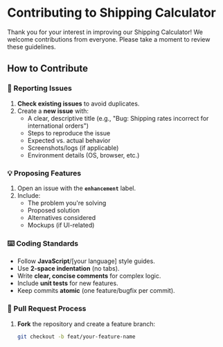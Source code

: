 # Contributing to Shipping Calculator

Thank you for your interest in improving our Shipping Calculator! We welcome contributions from everyone. Please take a moment to review these guidelines.

## How to Contribute

### 🐛 Reporting Issues
1. **Check existing issues** to avoid duplicates.
2. Create a **new issue** with:
   - A clear, descriptive title (e.g., "Bug: Shipping rates incorrect for international orders")
   - Steps to reproduce the issue
   - Expected vs. actual behavior
   - Screenshots/logs (if applicable)
   - Environment details (OS, browser, etc.)

### 💡 Proposing Features
1. Open an issue with the **`enhancement`** label.
2. Include:
   - The problem you're solving
   - Proposed solution
   - Alternatives considered
   - Mockups (if UI-related)

### ⌨️ Coding Standards
- Follow **JavaScript**/[your language] style guides.
- Use **2-space indentation** (no tabs).
- Write **clear, concise comments** for complex logic.
- Include **unit tests** for new features.
- Keep commits **atomic** (one feature/bugfix per commit).

### 🔀 Pull Request Process
1. **Fork** the repository and create a feature branch:  
   ```bash
   git checkout -b feat/your-feature-name
